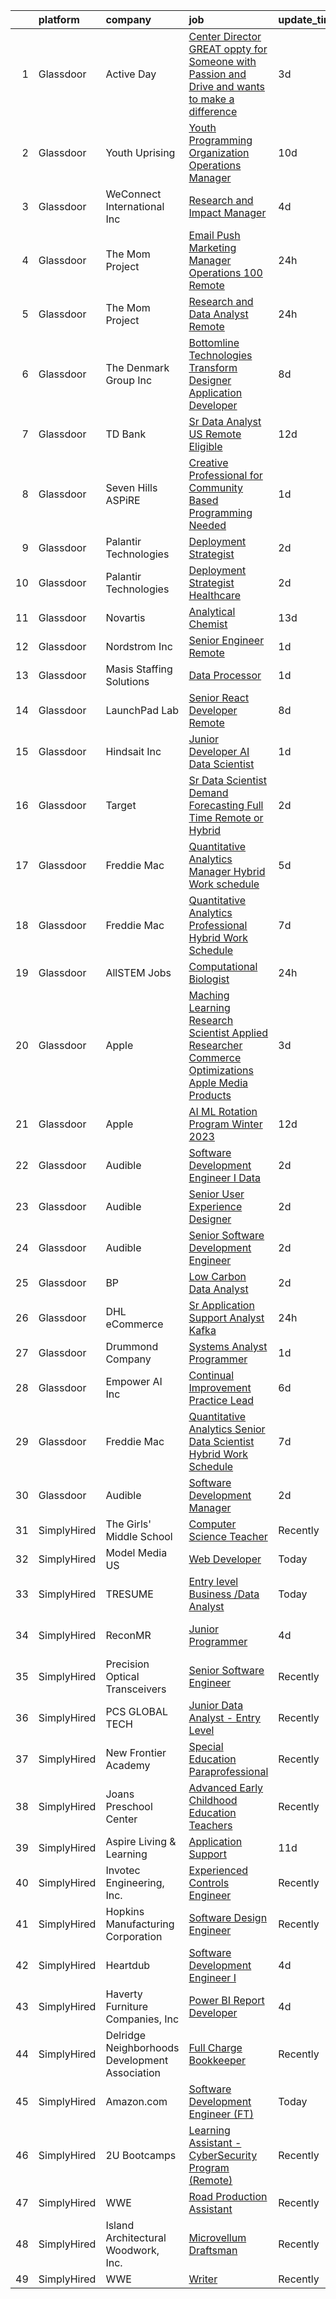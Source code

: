

|    | platform    | company                                        | job                                                                                                                                                                                                                                                                                                                                                                                                                                                                                                                                                                                                                                                                                                                                                                                                                                                                                                                                                                                                                                                                                                                                                                                                                                                                                                                                                                                                                                                                                                                       | update_time   | location                   |
|---:|:------------|:-----------------------------------------------|:--------------------------------------------------------------------------------------------------------------------------------------------------------------------------------------------------------------------------------------------------------------------------------------------------------------------------------------------------------------------------------------------------------------------------------------------------------------------------------------------------------------------------------------------------------------------------------------------------------------------------------------------------------------------------------------------------------------------------------------------------------------------------------------------------------------------------------------------------------------------------------------------------------------------------------------------------------------------------------------------------------------------------------------------------------------------------------------------------------------------------------------------------------------------------------------------------------------------------------------------------------------------------------------------------------------------------------------------------------------------------------------------------------------------------------------------------------------------------------------------------------------------------|:--------------|:---------------------------|
|  1 | Glassdoor   | Active Day                                     | [Center Director   GREAT oppty for Someone with Passion and Drive and wants to make a difference   ](https://www.glassdoor.com/partner/jobListing.htm?pos=110&ao=1110586&s=58&guid=000001816626a9218ef73e51662d0c93&src=GD_JOB_AD&t=SR&vt=w&cs=1_4abbbc44&cb=1655276219145&jobListingId=1007932867476&cpc=5D10E799EF7E9049&jrtk=3-0-1g5j2daabk63e801-1g5j2daarii0v800-27b4c5307fc837c2--6NYlbfkN0D10vCFKIka9BGYTEHV9gpQJqZF7D9cWIwzuiYy02G9vasdW3Ih9LmrZekdctsA-w2pQ3tQQqcr4VMjGJJsot1HOnvULF-4BeITyx_Ytoihjybw6DV6mm5jjcrPK0S2SGZpK09JswFESWZeRziJS2Qo2-OoRuNlw9yRJVWEnTWFgaGHGkXhjnPgNL7AJr_K-7NSuGaqHs0XeBg5Hq_pGWJuEMG60xIDInSKPARFr1P39nv29hQRDdDc1MbNO76VJ3AVGqvrLfwLFOM7HKGJ2GV0wXLbgbeQOgJBitgOx5W3XbvLybh35jAn_ou8B5QUfjSMb2E88I17n4cPSo6eykxjXm0HtGcMzh1OS0lkoY_kg1smqseDvUX7Xku5yUl8StL7qOpWvcoY34seW3BjMbAkg9JW1NchoU02Qnmcdjc0ShmiCH2UewI92S0yEEnFv3PjRDg399jawOJ6VPD7Af8nKS-cR5nPi8Gw2UcXWuN4hobvrzKcwXgxzFMEAywqGiDQPjYgOxuGW_AEEfoMvN_CnSjvbdUHTa1Puip0SlBjEo1Jm8WYQ0Wk28Rm_MQ6R7lB-Soi_UMccJPc2cRXNnDGoERiUU7qxNZ6odaFoQ2CJlAl9q-BnqNyu9eTBFnD2eg_w5GT97vOm3liFoA1f49OqwUNiYsEzS72G81sEt2euvsmfySPdMmPivfZMu1gr4zvawI2wE15Y4AwiIU4W9l1QwUIIacKBYF_pxWWk0qXOXXeNgzdqcYK)                                                                                                                                                                                                                                                                                                                                  | 3d            | Campbellsville, KY         |
|  2 | Glassdoor   | Youth Uprising                                 | [Youth Programming   Organization Operations Manager](https://www.glassdoor.com/partner/jobListing.htm?pos=108&ao=1110586&s=58&guid=000001816626a9218ef73e51662d0c93&src=GD_JOB_AD&t=SR&vt=w&ea=1&cs=1_f3511a61&cb=1655276219145&jobListingId=1007918001229&cpc=88C71AD61D38E582&jrtk=3-0-1g5j2daabk63e801-1g5j2daarii0v800-aecea0e44d66cfba--6NYlbfkN0Bo_CM2a8GgFIiw_-9fb5ug3xmG_MFCzpxBl7ntROtVZZS8xAPVk0gVgHY-z8sK4kmNY-3xDquahPyyjB6uKJwo5nR4fqjqq_4BpvBMrT7BxrYMKQzx7LEXd3KomJQM6P0hV9nZ77pn0cRTHwvnRq8qQOt_KiK7dbiIpFR-7h56EO3xduR9RwWLIsBX2EqAR3cSLfZdXGCvtZRYmFNPUBeoHuUbQ4d7zad6uIq8xT8PwAoCDUQMjpAsREE01fBy7mKkgnPDfbWxwaq6CVOhrAjoIT8BmVE5NfMYYsA-J9wlNJSnoP_yQItzHY8lu8Cyl8uq8yoeKFXGPghxPemTKNJCLtP8IGqVTjJ9971SyW4BlAdto9XRkIVGfTzJqZiG4pFoFIFcXOTkUxQhooKyrRgQnrMrAEGd7t2F7pS2_yOqIa7wLyQFJQIMw_NMaSvGZGRIVAFiBAGg40-hhhVAx1nb3e0KD0fBnwve_MFlyTdCeiymZXH8QGJ0QzSUppz3oQns9zHmL6LIjN6ikj7WgCce_XByCKjU_ocNN3Qno4Zf8g%3D%3D)                                                                                                                                                                                                                                                                                                                                                                                                                                                                                                                                                                                | 10d           | Oakland, CA                |
|  3 | Glassdoor   | WeConnect International Inc                    | [Research and Impact Manager](https://www.glassdoor.com/partner/jobListing.htm?pos=119&ao=1110586&s=58&guid=000001816626a9218ef73e51662d0c93&src=GD_JOB_AD&t=SR&vt=w&ea=1&cs=1_bdb7ef26&cb=1655276219148&jobListingId=1007931216318&cpc=44CD5376B8534B8F&jrtk=3-0-1g5j2daabk63e801-1g5j2daarii0v800-aac8f916f346729f--6NYlbfkN0B5VYQAJAURqPasfUWhpeM1B6ZZzh6njphDFC_cbQhGbN919RGh1FqIXEQ3QoJAMBBL_6Otn626kJbJR_NHcgDuWypw78gNXYYwve8EvXzhCPl4maSg_aaaYWHI3EVPqNZPBvGxEc3xupHTfWxEM_VGip7l3UFVr22SjwUCTEZqYjPqwg0_8YLH1F96N2YfOl58GPBsf1yorc6ebM8yuPp6xjXh9R2q9FN0Ry5LwtfznxHPm3RzPa71GoAzFtPFEtwVRKL3eTZ_FaQk22PVu6QAiZcoZ8F403PfqzyFnL6tokAoIjdQHsc-sgXzdCWdcBR89FhlNBz5OmyL4ywwTI31T_FjAZGb1vxStWHnWCE70oC610Bm0b-Cqoy2eGyMtLOjNjtMVVXuE6zNOLGQe0IfRG2PC4fFruLE3gRQuD4rvhN1yIbk9oXf-W9GbHG1l9JPnewB5tprLo17DKYeRujsKWvZQwn_fVawH-aqYcoZcvD_rS7NG1PPwHmsVIX1ap2j0_Eqqyv66QWiUPTRRjHjcelOejVa_9I%3D)                                                                                                                                                                                                                                                                                                                                                                                                                                                                                                                                                                                                                      | 4d            | Remote                     |
|  4 | Glassdoor   | The Mom Project                                | [Email   Push Marketing Manager   Operations  100  Remote ](https://www.glassdoor.com/partner/jobListing.htm?pos=115&ao=1110586&s=58&guid=000001816626a9218ef73e51662d0c93&src=GD_JOB_AD&t=SR&vt=w&cs=1_ba64fc5c&cb=1655276219147&jobListingId=1007940424888&cpc=C891152315FA1AD8&jrtk=3-0-1g5j2daabk63e801-1g5j2daarii0v800-768d1e8051a4937b--6NYlbfkN0BDp_epf89aHDQhKpPegNJQ_ldQpEFZQsM9OcONMGxWx6pU56EKHF58QjVdAUvn2gWqMEeeReI9Lfo0jpm1b4pp7OwxvgNG4QPsVUjNHZDAecHM94SPetJDxiX0BM96QF0MwDtAJVFCTrjSrBNfEC6gZwgreDkUCCE-SgXUxBadsHaWK8vap87bEj4EqAc-igTDq7GSdY2nrK0yo4Upe_5nQjY1YJeIVc2f2EMKltDN6yyQAvDCKXIH0k63vKXtdWUsC8HlCVp_QuKsch9YMOX3ADyHZCZZ4yLIpHek4F9B-Q6SKQ8yxHtNnBwDIVFywA-L12tKkzNOXBmhLfbJda0tz-bCbHNuvt1PsYOFGfekdl1WKmFYI3osQ1Z6xXr45s015Xis1MdD_f3o1d9M3-pz7qGBxZ2qTJiakzyRD2nGvSVcCf9bkJtY7rYf_jwdHM8VfeH3lVzXURyvbg_3OyrLJ-6X6FT5QeL9_a4SE34YMC12HgWgo0ExNAf7j15ksP5817BueXyc0MR1A8kyq8Pi_w7paFiUvkgFlaHcDcZ9lBlWyoVEv2dNlD7rpr2t4woUtSDl-GPQKg%3D%3D)                                                                                                                                                                                                                                                                                                                                                                                                                                                                                                                                               | 24h           | Remote                     |
|  5 | Glassdoor   | The Mom Project                                | [Research and Data Analyst  Remote ](https://www.glassdoor.com/partner/jobListing.htm?pos=114&ao=1110586&s=58&guid=000001816626a9218ef73e51662d0c93&src=GD_JOB_AD&t=SR&vt=w&cs=1_20aef54b&cb=1655276219146&jobListingId=1007940424894&cpc=DE56C24FF6DEC286&jrtk=3-0-1g5j2daabk63e801-1g5j2daarii0v800-f052c2ec891ec47e--6NYlbfkN0BDp_epf89aHDQhKpPegNJQ_ldQpEFZQsM9OcONMGxWx6pU56EKHF58QjVdAUvn2gWqMEeeReI9LSBtXQZRONQxQVlLEQiQfbS-YQVfBl2XiQ80TgS8U_xEdZ67VJIe9mSoybCp7uOYON3BZqv0i62rTrfSvRjNX1XMGzPBKQKD3cYHojH7ILsMg-ShnATTNAj2uj-1Y9nKtVdQBsYXbqfFvB_7OX7Y7_XP9mXivhThtvF6ytOjrB_pWypifGoE9HRKvdTm-NRCOVffg7KMtaJl-ySRM5RlJgCubxGO0Gn-hxlEV6RC_Of9a-AB3D2sa9EXetAgvyGcmQVjk2wL_JkeDg9RAn6I1DZ_E_0mHn5rSQ3qyLkQpR9sJf6IWxFBs12zAur5eZV1NNP0f7XMqpti185rTtxAMGgRg-cbPCq86qMx_EI8XQ3kMXNgPlY38Vwi9Q-nBoVyBe3PUHB6fE2a8H9EoOgYwkzvMylGqRCGkZtMrSHIN56liHyvocnyAZjxpmLEqXspfLX-RuWKbJgI8lYZOhtqL3IEXbauY7YHdDNThA0ThY89xClcj37fIJQcS5pygrOnBw%3D%3D)                                                                                                                                                                                                                                                                                                                                                                                                                                                                                                                                                                      | 24h           | Remote                     |
|  6 | Glassdoor   | The Denmark Group  Inc                         | [ Bottomline Technologies Transform Designer Application Developer ](https://www.glassdoor.com/partner/jobListing.htm?pos=104&ao=1110586&s=58&guid=000001816626a9218ef73e51662d0c93&src=GD_JOB_AD&t=SR&vt=w&ea=1&cs=1_e01bc045&cb=1655276219144&jobListingId=1007920677812&cpc=21B3A9F41BC607C4&jrtk=3-0-1g5j2daabk63e801-1g5j2daarii0v800-c9509fc5d067a275--6NYlbfkN0CnvnrZV6i1JGX1yqycrBVKxG_QbmFGo1hJvaAPDrdCVTET5rWUgFWpZGgoZc06_HNnY7hdT5y1kDU_dzPnswIN34pdZNgNK1ilmmQcF4UlgBkJtOJXqS4SHehDpnMOgd-7-BM4x5-4Lwr_f_7lGtzLgqaA8CJxUoK7HXFt460O2Himc83l5I4fCMyIzzRDPz1P9fgrqVkDNIAdGywgZXu0eJm_seUuQSthMMC-TLAIJz3-NN31Z4CeGeDTwsCxXFriFoiXK-uPrmUZNbSEs9tOO2LT1urryfwf68mmsn4V7PAnpbYZv0ttMRgJgVmzUGgBmAYF3vI5QLJe3w6s3AyDgAlOKwYlKzTizuq9H_3c54vnDAHqT6BkD8ptpEzIHRPb3_Ih9PE93-nya1BkbYnjaVeztDJgG99CCUrqqGQfjkUExsg7KpLelN4o8Vote0K9eDODWNvJBdHGfhwlPa-xSF0NYZacYEArRwNUqg7cniWYwXhrHJpTHyZDFONYIW3Rkx-GK9OOP4Z1kmZ8naRpfIb7f4JO72QcKL_g6fhTCF0gSeWkcXjWI1ELOpp72i4%3D)                                                                                                                                                                                                                                                                                                                                                                                                                                                                                                                                               | 8d            | Remote                     |
|  7 | Glassdoor   | TD Bank                                        | [Sr Data Analyst  US Remote Eligible ](https://www.glassdoor.com/partner/jobListing.htm?pos=127&ao=1110586&s=58&guid=000001816626a9218ef73e51662d0c93&src=GD_JOB_AD&t=SR&vt=w&cs=1_4e2c973c&cb=1655276219149&jobListingId=1007914765643&cpc=1160948BCBA38B5B&jrtk=3-0-1g5j2daabk63e801-1g5j2daarii0v800-5dd1a0604f35f06c--6NYlbfkN0B7zz2OmW4LKSX5pdXcoiPpS4pY9scnjwFl6mzk96G03JzBfenFjYshLvA3LODEO_Xs-z0Cbo3qI72m37ru47WeQIAKXjYBKgKMqAZqRcFgmthW1xwaODxeXGae8oJs8STts5xIgK56nA_weryi_WTuyBi3zP7QWF3hDymz2crSK0F_buca8ciVwiijg8GRKJDmIQq3m6_8SffiZm6LQGyZersAtSLdkJf6-58WwhQU-BE2kuujydihlK4B8qLrhRoWhC2gdAg-A_f7YJGJh2vUsZRou8vZhORbSA_P6AFs7_8rpRSgGvy73cT_JwpsMs5rEZNbKbB4RY9y-ygQPuLndbCvF3J8-wmHdFiWjcXp40QffqaXDLH35vV8OnqX9O8CVYNOTO1FZm7BIPx4lIniOygkxZK-OHaKHoNDSqCUwPujEvw6YJU_DzqJy0tyyAiZlnQFBAVbQqMa-bNqS9yxtH_Q0Cfi1a99BDCqTJGhyUhTaMZkaU4aNbI-dk_gku-A5tdP6u4ZgA6VmJ1tp058-Sl2-95zlINkIpI5TNFz_6wq6_4qvhIAimJW78MbTCe00ZvG-3QlIfi5L979TjN8bMVET3HfsmJnnbuVmbFhlFA9wfuF7nyt)                                                                                                                                                                                                                                                                                                                                                                                                                                                                                                                                | 12d           | Mount Laurel, NJ           |
|  8 | Glassdoor   | Seven Hills ASPiRE                             | [Creative Professional for Community Based Programming Needed ](https://www.glassdoor.com/partner/jobListing.htm?pos=106&ao=1110586&s=58&guid=000001816626a9218ef73e51662d0c93&src=GD_JOB_AD&t=SR&vt=w&ea=1&cs=1_cef3b360&cb=1655276219144&jobListingId=1007936082665&cpc=BA2480082EBCBD2C&jrtk=3-0-1g5j2daabk63e801-1g5j2daarii0v800-d04e3c5855f590f1--6NYlbfkN0BS6by_5icMrmnpxspml4-oKAjuoa59Ztvio1Yz4m6ZFL4n9OWbTL4nOX0h-RkXzpLa1IKNqsmCTmnQxHO3sDwbWG4-gYtTv4DCIgs-VXXD88abbZoM4cOE9EgLvQiaSFvvfZrGBj_GX3Q7d9jKPeQD6Ny4yKY5FbztlYxo80oSQmoanX5bVuixKUHanTJiS5A5-7Vex8hZFFi3rNvNx_fFBk9UdfDEHRELGW4BW316MChg8-iKtJZunXlqTmPzN_f0dYf1-EoBGIqtIYW8S79MWSFTXCSWP07yfEjPXqph5DFR0lHHcXG_MU20sfWKsBe3AK5nXOfbfX_z2DklKvt0luQqFndf4Fcptn9bIMsRQxPZoOrc-Wk0T4bXd5znYTHbQiJRIEDixpQ-JFmJrKkKyb80w6IwrIV7d_8IF1eR-hCKaLI9dtmthzkRmSp9tuSSK0-Gfqd0kWtQCoggvNkI0Ulh-Zjwfl2gA2gqBA0fiolFxnJQgdhRgvOsYARzWK3Oz9ppuIQ31Q%3D%3D)                                                                                                                                                                                                                                                                                                                                                                                                                                                                                                                                                                                                      | 1d            | Devens, MA                 |
|  9 | Glassdoor   | Palantir Technologies                          | [Deployment Strategist](https://www.glassdoor.com/partner/jobListing.htm?pos=125&ao=1110586&s=58&guid=000001816626a9218ef73e51662d0c93&src=GD_JOB_AD&t=SR&vt=w&cs=1_118f3215&cb=1655276219149&jobListingId=1007934686984&cpc=A0637F14311B9419&jrtk=3-0-1g5j2daabk63e801-1g5j2daarii0v800-940a158ec3241900--6NYlbfkN0Brd2bbJv--kwJLf5E6dthOUocw0FyT9949Kzz66cUevmgVuLUFWYj_oOBcuZnSDrOkGidIEmik9EgVmmVgYtIHRrxdO2DUSmGStWexCoE0r1pYG4K0LYciPod8adQ6d44UZSWQtPAnKLdWIn0pjdx9z9OdxLV8tmx0ojGkzWilUF8rdWiMc1hIabIcxaN6d7pJXMKbv1AHQjSPKV3FYQvl14UU4TSGT72Bhehhcb4EcdQSsRX6lVtKyLmTQuc76ZhEh2GuTNJ9PQK6703in1IYUb2IIlnLjw39uREPSNd8TzcOx3uxggelqmm9ukCpVzbDXJDUpKvx79k4B6GprXu7JcHygdVNRhm09XUcrD8gnJF6WgDBuz6P6pWyLBYQT7kQffafseTuqhYIy_T5tCFI24VTrdyjK5YkfqeqpUJKTf_VH3sqancb)                                                                                                                                                                                                                                                                                                                                                                                                                                                                                                                                                                                                                                                                                                                                               | 2d            | New York, NY               |
| 10 | Glassdoor   | Palantir Technologies                          | [Deployment Strategist   Healthcare](https://www.glassdoor.com/partner/jobListing.htm?pos=123&ao=1110586&s=58&guid=000001816626a9218ef73e51662d0c93&src=GD_JOB_AD&t=SR&vt=w&cs=1_5b124f02&cb=1655276219149&jobListingId=1007934686982&cpc=280AB1FAEDD8D536&jrtk=3-0-1g5j2daabk63e801-1g5j2daarii0v800-305a206c13559dda--6NYlbfkN0Brd2bbJv--kwJLf5E6dthOUocw0FyT9949Kzz66cUevmgVuLUFWYj_oOBcuZnSDrOkGidIEmik9N7UTNyWyLfaqL-O4D-i0cCHvz_n4CZ7VMfuatrEiXcoLa9M3cCJLotG46BI9X1u0SewhbdUqU5TE3Jym9xA8YdW6yP-wv6yAyPt5ppubumxaitx8di__BeumLfuXQwZdPR4g5qZYy1IVcnYYL_wcitysFRay-bHPUIULUWSi0vClwwrNd0ZTdkkFkruGb146xia1K3Z72bXwNWMwvYieHRLCyWVNjbgIh9sjN9wjPBLjbT-vSIPmxDtfC5dAKd5JCasaHCpdUri1ZkhMiIlXJXrkQAjYRJinAIV2webSnMZ3UP74xdlUumw3X_r72vBV7ngd0qG3dlcx6cl-zhqgOLjp5IQwDKCsa8xtQEI_K2O)                                                                                                                                                                                                                                                                                                                                                                                                                                                                                                                                                                                                                                                                                                                                  | 2d            | New York, NY               |
| 11 | Glassdoor   | Novartis                                       | [Analytical Chemist](https://www.glassdoor.com/partner/jobListing.htm?pos=107&ao=1110586&s=58&guid=000001816626a9218ef73e51662d0c93&src=GD_JOB_AD&t=SR&vt=w&cs=1_ef8ade05&cb=1655276219144&jobListingId=1007909793288&cpc=7F162D03C43CC24C&jrtk=3-0-1g5j2daabk63e801-1g5j2daarii0v800-36a3554ab0de2d23--6NYlbfkN0Alc63mq7XbG_XJWtX8RBizZIwo5v3DdAY7_u3VbNSkJ61VQe5doCjg4GQlRkjEJL6LvMbxJDv9z8S_dM0RIt3tfs-90sznJt_Ci1CVmot8YveG-8xgJsiPne_oTrWSi0Sm2C3CPDRsu1H9qUMyWFloXdpRSSyRIV1nursNajLvWQzE-hVRGahh_prX4Xqgn5lo9c-kc82c3g6ZH7szbuhWgYrHgnWz9OmitAW2POGby5SaGyZfFIbdqcjIczs_Y8l5iiwihI32DALmE09IaBs6mBjk-Qhcb0AiLMV3SRexDaq2DRSf01FKNF-OZkPDgrbpa-fmzzQtHNDKz3qOCd_aAzuYRRrrx0c5kHKQ2rFqI09iIShOd7mEHsVxR8F0aQQ6_0hfj-pASdxlhjhpv1xl6Wh33AXJUglJHwEQJSDvQwcEvcaEX4FvopOkb_A0ndUQe9ik_wyL9025oXiZ_ty1)                                                                                                                                                                                                                                                                                                                                                                                                                                                                                                                                                                                                                                                                                                                  | 13d           | Cambridge, MA              |
| 12 | Glassdoor   | Nordstrom Inc                                  | [Senior Engineer  Remote ](https://www.glassdoor.com/partner/jobListing.htm?pos=102&ao=1110586&s=58&guid=000001816626a9218ef73e51662d0c93&src=GD_JOB_AD&t=SR&vt=w&cs=1_7c8a745e&cb=1655276219143&jobListingId=1007936479993&cpc=BADED5C3E3BEA494&jrtk=3-0-1g5j2daabk63e801-1g5j2daarii0v800-2db7c5dce843b560--6NYlbfkN0AbvnEbkJi2LR6D1n2jjBesdm8mXSC0b9_5bTXUs-R32ZB3VH5tUqNn56aUIJJuZvRRYPZmMVeOhSA0pB8lYSoHGZAuib0OvAyz6DkvL97Sgfm-XtmguodHgqum0-Z39yfCOvaWeh7Fw6euJiBHqwHfT8nU4X95e8T1GmUP9pTCgh-TgHHbFZfGzcC0R3q24vD6kYOaq-ofv0d2p7tCMcDzb8ZHCB97MSAak0tNwy9OdCRWl3EEmxC3iM2P323LPQZmKEGFNr81_H35F8EMcfyo3RxpAz4M_Ujoa1todVqtrb334eLch_vMKEMmrGEHf4ya9-HSeNpZZD7ZtSlwFkKRG1NpWikObFdKZ0LZRPWejvgP9hfAofGlgg7xLITzEH7yrFwYSD67C_di4Jt0iMbldzNTfO4O7zE_XjrvEdyXe3cNk09j0Isfst0ie6hOIdFov8YUo4hmvMrb24lz7LyzWkbCCiZh2XPKMpXZZanPqmYfReplUkRjX0Iz9Eff-McS2Ss8wTMSFaZp3NJN1CmOx81c47fty-9n6V_Mif6QFOMrUAMdeJnxxemE6HUIuCeX-x4BB0bOZt78O9ggDEUzs0zvz6KFUOpRbYOrMIG2mA%3D%3D)                                                                                                                                                                                                                                                                                                                                                                                                                                                                                                                                                | 1d            | Seattle, WA                |
| 13 | Glassdoor   | Masis Staffing Solutions                       | [Data Processor](https://www.glassdoor.com/partner/jobListing.htm?pos=130&ao=1110586&s=58&guid=000001816626a9218ef73e51662d0c93&src=GD_JOB_AD&t=SR&vt=w&ea=1&cs=1_cad4ceaa&cb=1655276219150&jobListingId=1007935755499&cpc=C19BE7EA145E205E&jrtk=3-0-1g5j2daabk63e801-1g5j2daarii0v800-f10eaa61723b52b9--6NYlbfkN0COLS3WI9JL_pa78T_e7jV-QWekLmfbTTrbck0eg97Tuc7pGHeCcxgKSLaw5_Ww3YlvRJEWMqols9nkYUB_QqIQSUkjbHBpmWA_3qnRukigPhkU_LLS9e90Yd6twSOqVcd2KID0Tybeo-g54uJAl2m1TI0Me37ftsUztB11PRYwaelHPgGrrBNbFFClPHsjDIBqdApktRZxvNj88o-Y4Ve88AZutSdOldyMjAhWdfPcNJBrN7T5rCXOpqcSRPVYQUGTRbgcuCOoItWKdjluTu4MaZ8H36hkKpZjvML2wtyPHSr2AquT39cK2iBSnnyyHlbRRB7URtwT2Ja_J0Xi54o1ocx2uy4-1gZRVUqxnhEJdCgZ7xWe2R4pCQThXP688zQIDH4qIrk5B5_ewzmIEE-jIHyNBTu0at4lE8gtuqii0agpvJq0yStwKIYG-4yKR9_-Q9HdBvRuszHqIfSZgyWcGe10z6JfAHZTZUHACEjVMfeiY8Ndi28FUV7K_mi52Cc_f1H9Dp378g%3D%3D)                                                                                                                                                                                                                                                                                                                                                                                                                                                                                                                                                                                                                                                     | 1d            | Enfield, CT                |
| 14 | Glassdoor   | LaunchPad Lab                                  | [Senior React Developer   Remote](https://www.glassdoor.com/partner/jobListing.htm?pos=112&ao=1110586&s=58&guid=000001816626a9218ef73e51662d0c93&src=GD_JOB_AD&t=SR&vt=w&ea=1&cs=1_fa7059a5&cb=1655276219146&jobListingId=1007920963759&cpc=3B453408E5782294&jrtk=3-0-1g5j2daabk63e801-1g5j2daarii0v800-75f4bf6269184288--6NYlbfkN0AvwPFl06UEWGwmoM9tXQPtxHbiNBI7TwTkTh5wUuCbgIrbdfp2JK1YdNGTLJbtp7ddpe4rtK9eDHXd5y0XW7yqpCpSzzL9u04glT2KnODC6DZwhfU_42sl_SLQp0xmFUt_7hgCwzFDYfMyUboO1HdAQRTRrIh3xHeLYGFRna5aEbuzThC0jCzJdnqsoa--2pOAvY24-N1ioQSuqWZQ7ZrUDF0REPW-Pz8x6KDdwkX3LEjidnGvlb5gbch4sXldTryA74A3aVeiwo-HexCr9xD2UAf3srhUDjOA_-Y6yvUtJJKEbaEooi4jxS6TQEaZgv4XeLo2PI5oG3aOewr_HP0bfcvsMpx3G7wDy3l_dyHhcNEOMa7YUKrpesJy_iSAi5hUvzgwEofZWOemUBbOipvEIdO9BaD-YwujG9XijLOWCI2Qd72cbe45s4fCBxtKblJTGtTdOzLQysWb2gF54Xl6arjH5R0v_QU%3D)                                                                                                                                                                                                                                                                                                                                                                                                                                                                                                                                                                                                                                                                                  | 8d            | Remote                     |
| 15 | Glassdoor   | Hindsait  Inc                                  | [Junior Developer   AI Data Scientist](https://www.glassdoor.com/partner/jobListing.htm?pos=111&ao=1110586&s=58&guid=000001816626a9218ef73e51662d0c93&src=GD_JOB_AD&t=SR&vt=w&ea=1&cs=1_ae3269dd&cb=1655276219146&jobListingId=1007937426679&cpc=883DC43018083D9A&jrtk=3-0-1g5j2daabk63e801-1g5j2daarii0v800-d5585c6f3843e0ae--6NYlbfkN0B9I5k8_1Q6AbgDH7vlXo-K9edjHEE4cU8b0WnvigAwe0MB2wxhkCC_T-YVLB3nvWj6HJKNckuq2jUe3t4XzRa9N1tLtqowmvaFc0nbIaXwaz8xsB7d_-bvE-RXUpobfOSHxwyQ6TW_mOW3JhTQ1AHbWdgbZnB8ZsqJMw70i1R6fMmuO_7jch_X9TI2NpB7dXrOKhtmzrzzgxl1-LAIZTbz6JPYQpd0xK_uhoA5_ndlwneS04e3MOQPQNLE64DBBHZEXlnCm6GtW-IxR2scFsD_i1kiWluwSRXvN9y_K2WTOBsLC5R3NmWovG5nsq_lEsyNDdB3vWVYZvzEg2lGeVzoJ7qEzNRd9gVW78KDqENhGpiQErZr98xG2GUwVc30NFpxCRkaClFPRemnhim0pIU9dadUHAILCGemQN7JUazMKEOeRf9St0wrg69q_xMxUgQtKez2Jq_md1F1GfFVzERPmsHezY_XzTHX3nFFcn2dlGYeTP5GGGeoNS8E5hy1tJLQCi3sKbvxOw%3D%3D)                                                                                                                                                                                                                                                                                                                                                                                                                                                                                                                                                                                                                               | 1d            | Remote                     |
| 16 | Glassdoor   | Target                                         | [Sr Data Scientist   Demand Forecasting  Full Time Remote or Hybrid ](https://www.glassdoor.com/partner/jobListing.htm?pos=113&ao=1110586&s=58&guid=000001816626a9218ef73e51662d0c93&src=GD_JOB_AD&t=SR&vt=w&cs=1_a7f29391&cb=1655276219146&jobListingId=1007934656749&cpc=8507CEB59E1C6AFB&jrtk=3-0-1g5j2daabk63e801-1g5j2daarii0v800-985ad16dd7c7252f--6NYlbfkN0AgONBeCfCTVljpwzR96jFX3mtyFC--n153CYnqiKkqIX_9jcboxCHu9xR05732QjlEUOMr0kbgFOksy2Jpoaw19LtqlHWLCZQEiJaevc88n6gJfAcvzJXmNTAaFbIlrFFpLMBfJN6zjKFp4p2ie7hAfUWojPqztvWqEZ6QlKWvZwMyFzyhpvdOmZzEfpbTAMP7vMqzts_Dm1J5eG6jQuGXB2I-U6_3mvYpB5CBzT_6N9h_3Z35_6B8gLTcGUB60VzjvSp5ywiuP7PPI5DDfNvq7LYPW0eq3WoNeeqpDe7jyY6TGfxQQgPnjNoF-OI1lF5WCHnGqywWzEU9VLk3qlLDNEC1CjlIPNrNrSg0zl4VX2_IXN7bIbxMdRUeB6ei9Z92xxJKiQ3U9lwIaREVFMyjsdbG1yFlyeNxcag4kSFNfPI4EhcAUC9ZC30LDeEIfYo%3D)                                                                                                                                                                                                                                                                                                                                                                                                                                                                                                                                                                                                                                                                                   | 2d            | Brooklyn Park, MN          |
| 17 | Glassdoor   | Freddie Mac                                    | [Quantitative Analytics Manager  Hybrid Work schedule ](https://www.glassdoor.com/partner/jobListing.htm?pos=103&ao=1110586&s=58&guid=000001816626a9218ef73e51662d0c93&src=GD_JOB_AD&t=SR&vt=w&cs=1_1cf81f6d&cb=1655276219143&jobListingId=1007929735437&cpc=F8AE80469E259068&jrtk=3-0-1g5j2daabk63e801-1g5j2daarii0v800-e4db38447f96da34--6NYlbfkN0BRbY23MpHuD_kgIf5jf2sHAXgp_p55tjlayGMIQ0Pgo42XGytGdrymvPy010bU802FpPWYGVExOi_m7HU_ddaZyO-aP1rGHecm-S9rY1GwipUdkvzWRDpd0OVXqJslWDGtzZye3yX_YiMh8Md2gHp5USWeXee8FCbabVdYSiolpV4DFrQPVIIpgUeIoVd428AxpSfJp0cn1RlnosPa-ev5-86fjsC0CmzWHQLpdphmTZWe9Eplsjh9ykOVYUHAQSNlsFrOTiM2aqCCo78lD64On3I79tE7J5vsMnFluQdYp-PTwRh_YSAndDXkw8UY833reEIPswsgRYFgQ9H9qkC-bdyvnv_xWiGRz4r60qDzJ-ILmb1rDlUJJc0I5W9X6g_NcI8PO_qxqfXW2vFg0qhkGX0x3S-mv3GUQAzIx04-jg4WL7hg-reQuWhrhRp-Ag_IUmF-CqYWu4Gi27Ui3LliA52JX58FOlARIcBNRK8vedqLTJK_jXxbwFMNYisexBbLiUKeW3S5bv19Spei6CYZvXJ4Zsq4XP8oNPTikeRNwXftfp7n0TUWf3MR7tei_mIK863mFi6e2DQZ7jT9SnAxLBYxMIjDRmZpf0iSHgk73NVY5v0_6ANI6w_0VjObV7sduRRGlJmB5o-TtF7zD7m41EvH1wV5kr0%3D)                                                                                                                                                                                                                                                                                                                                                                                                                                                                 | 5d            | McLean, VA                 |
| 18 | Glassdoor   | Freddie Mac                                    | [Quantitative Analytics Professional  Hybrid Work Schedule ](https://www.glassdoor.com/partner/jobListing.htm?pos=101&ao=1110586&s=58&guid=000001816626a9218ef73e51662d0c93&src=GD_JOB_AD&t=SR&vt=w&cs=1_0c98edff&cb=1655276219143&jobListingId=1007924812969&cpc=55CF397F4F841DDD&jrtk=3-0-1g5j2daabk63e801-1g5j2daarii0v800-84093daf354dc4cc--6NYlbfkN0BRbY23MpHuD_kgIf5jf2sHAXgp_p55tjlayGMIQ0Pgo42XGytGdrymvPy010bU800NR7uGI9dVTcdwSXrBlVnAwWXp7cISF3oKpJg6_hvFGvbPFQEt7Knpo-yRYUlZf57spNCUuyBXShUCma5oo1eRWU8qDaSUf2lRrwuU5zRP6j5m88GAu_OehNNbotmGfjGb4p3LJ2ljv4SoM0l7lb4bMuKgEnt3Pl9nf2GOO7U2iteC5RdX7VfJK60PfGhNrB-PkV2UBVjSznRBkRFWO_9WDMSjHxoh-ua6ka-aWeoSrjQVRs5YUrwS0GTDvpT2QBctpTBp4cUS2ssvsyFtiNGTs8P0CZhUx3MOEnGnrYwpSFofxJyC79vC-WzrqtE97IKX2lUxxX1k2KhRjYRkV5QSH33qIB6Nf3f-NpsUzRkJ6R-lYSXgb8mmqetjnmiTSlu3HHU6mKvtqC9j5g8tocO3NAKH0BfJdnfeWKyk6PEFn_ATVw_yEQRQiNBLiEgMPPC_FKtQCKgsT19NL_D1QR96LtwulO4pgmBBvDf_xPb7AoyalzfXcB4PGh-OkRHFE_Jw7BPt3c2xmQvULNIfaYFPtursdzQrndS_K9hYfyNmmZ5oz8OfaAc96dtTy0Q_EZjm0oU0fGO581ksGE84HLffdQlScTLEvaY%3D)                                                                                                                                                                                                                                                                                                                                                                                                                                                            | 7d            | McLean, VA                 |
| 19 | Glassdoor   | AllSTEM   Jobs                                 | [Computational Biologist](https://www.glassdoor.com/partner/jobListing.htm?pos=120&ao=1110586&s=58&guid=000001816626a9218ef73e51662d0c93&src=GD_JOB_AD&t=SR&vt=w&ea=1&cs=1_3268aa72&cb=1655276219148&jobListingId=1007940031564&cpc=6193B0C32834B022&jrtk=3-0-1g5j2daabk63e801-1g5j2daarii0v800-f56f8abdf152778f--6NYlbfkN0AiZrMnqxUjvkrH1BfCsd59OntStyTxBw0I9DVEtrwMU7ueU3PNdYNnCbrc-yF77Y_N_l9wFsOlOYGucVOy1n_4oDWnjWR3-vwXxHdl8iMQygmE9-87oAoPZKSUTe0i7Y2RendJHoCRN2FPxMZijnye857oNW4amVePh3caCIMkSa8oQPMlNs2t4yayxFGSq1aZubicsyHNHP9OxIUigo19wlPQ1fdlXzZuwFQudMHxYX6mSJ8gvzbjFIBG4Ia9T12oBOt1Eng_9JHUFk3PrsEEf2hpz-CqOlvuq5Zs6jhY5dzLWyxop1KoVyoUpK7YY8F-Tvl_U-icDIQvHdhNA_F2R_8kT-xkErv9LBZCieFnAifwcT_1a4um-Lrbmy1nL4qyjaqqZk3mAVNjF8aewv59ZbkFUMu1-sFl8oZXjf9KxgNJba-nAXTyfg7t8qpNdifTY8erjb-C3du3cotyc4Feb0ssmrndnYuNVrNdwTb0ky77m4j-ASv1X4pQv1GIeXU2wHzCRe2UCQ%3D%3D)                                                                                                                                                                                                                                                                                                                                                                                                                                                                                                                                                                                                                                            | 24h           | South San Francisco, CA    |
| 20 | Glassdoor   | Apple                                          | [Maching Learning Research Scientist   Applied Researcher   Commerce Optimizations  Apple Media Products](https://www.glassdoor.com/partner/jobListing.htm?pos=128&ao=1110586&s=58&guid=000001816626a9218ef73e51662d0c93&src=GD_JOB_AD&t=SR&vt=w&cs=1_6c48dcf7&cb=1655276219149&jobListingId=1007932865857&cpc=334ABAF5D42DC775&jrtk=3-0-1g5j2daabk63e801-1g5j2daarii0v800-99913bdb41d6c9f0--6NYlbfkN0BvKrLyj5gPmtZO9T8euul8TCxuuKNOtzRJOomxnwSEodTz2Bc-sPZlFpP0h5lDivpSYwf_JzpPnZYuqbcitFVOlOZBGo_su9P-hnLMN7GfLATh71pUog6lYnOEC1R9KwJgn1F1l3fa1Q4ejwR3HH8V1Mz1NPXiqw38Lckpq8pOSTvrui0yZVwmemmqta94m6I8H3nuahHdnJCebja8clTUnw--aDGFEUsq38ZYS7Qr8GCRSBfx3uzkTYoaATG7jqFoGNHnqmq2cE9XbE0TIv6HFCH7NIHANKWCNVBAQ6jcUXE9u5bP8mWpiRXHXPcB7FIrgepx68NfbmEWIsEoma54uzgbuQwberROvLJ2HR02HTtpW2rnYgjUvM2GY1tSnYbimSgeYaUSQFjj9CXqr9GYW3eeWG3HtcOUoeB5shNuUp_4tzeoZujb3iHc18pKH_XQxAp7c516vpQaauvB0G5ijmi49z2MdZqOyqHDwSoZTZ-SU9ciJKZ6TXkbS5Xtb2GPu0yfNBkCRRTKfeersPiWhdZCG0QoPpbFgFgJLLiL9dbsT1iAZaHDwzprsm4m0fktoFqxcqnZ73m5yyMVJDmMynOqbLSvOgT66c-d42Pr6EVTLK2An015EozFdheMl-110DK-hscCqWg7qdZhtSFdNj1aO5dGg7gowc0OZOXPpSIrjvgnxavFNOprbVOPWbQ7DdGcq938mGNMnX7DZDl9y4MZcna1AZHuIJrzIi_72ahNKA0lkr9eiJdhO0uzt7WF5x136sAmojo5TOZJ3SAZni9deqjmZ96kOLOHzxS75_ead6c00fOX4rbf5KoHNEPvXvxR5HX3IBrK9fFKMwkLNDgapJ34Og3FV3UXrHCmaS8m96E-IdbSGhdV8coMWKkltS1YvzcXgu1pMm3PdO3eKenXWiEHGme2PJ-nJOaFuEKIGSP-oEbaYJCjnXPKWURRKE76-UShF2bUWFB7QYxtC1wIhRp9tHcR1p4Wo5j3LpI33Pj_GBDU8QLKr3rZtDHRjL6n21EzuhzPhzAyXMVqhp7vXuiXyc7eqzQVxuA5yg%3D%3D) | 3d            | New York, NY               |
| 21 | Glassdoor   | Apple                                          | [AI ML Rotation Program   Winter 2023](https://www.glassdoor.com/partner/jobListing.htm?pos=126&ao=1110586&s=58&guid=000001816626a9218ef73e51662d0c93&src=GD_JOB_AD&t=SR&vt=w&cs=1_01908fd8&cb=1655276219149&jobListingId=1007912121873&cpc=C4A69CCDBB3B9599&jrtk=3-0-1g5j2daabk63e801-1g5j2daarii0v800-6386f53458fd99f6--6NYlbfkN0BvKrLyj5gPmtZO9T8euul8TCxuuKNOtzRJOomxnwSEodTz2Bc-sPZl1dBMH13w-jOSg6h4GGXcNKsfPuu3YK4bxuZjzPZEf2XrqlaoHO1MdHkpyK-rU-NVqeKYHrgjhWYO4A9cScQyiyPiTUVRL4mR_rfRbiBsmEBRemHpMjw6e86qcwR-uRJ7K18t4Yg-tfqtyTbXVS_uDHq6ZSZHTCxco6ruBLyelCHbAqyV3FW2RvHReox6Gm6Qi8S7oqtpHuQb29p86piNIxKlDPrnEy_RF1tNiWiWCzWH8dt0fQ2jugQcKn0QA0zhIaTPcEY8knnuMjM0RnZw2IZRpyPxXoq8hh54vm7GYJ_zGCPsKYSOU9HTOgKEEHkkPTkBriN6UaCTlHV6jQkT70PJ1_Eeuzkm59SBEyczHOgStFGkIOTjKNlY3y8-pBwLrRjxJ2lCl1RN7yI3Kgb5FuCO8nsnobA4fCVMQcsOfBe8z4owjPlMOQEqiCyMfY_C4l5H38iwSLMFciZrt-UO2uSrnGWuHguogFnMrOl712VtGU1tZz6hwRBg-bP3_4y6ev0odnCaAZCHb52l0_ymCQ_7EtYH9efyNSPYd0LPeXesMrnW_oQvqRieAZxcP6u3MBuNe_M_IcPWkkaIb2NeYndUSeHJE-5JAvLSZzXp2eEQiBAgjiHtZcjG98BqPoXT9K0w-9K6f3Ua6PL9upXMBHFuHSIffmRkKJ5N_WETc8W-HnJ6NKEOxIRq1UjqeaalDVhNAnQ8IiO2A9HoCyBuridNMcB_UYpGXO6UUaFfDhI1rJx0KVSaljj1g2YeM3NJhGRde-DfbcJo_SKK9Rqw2oxA8eQ9LWolJ29RyANgshdUgH5HAj8ax9xdni7BccwbZB7FpUlvYlBSms7Ctfw_5sn_rcyWIok107oEsp7LaXsLRNR9qtcC5fefZb_tR9VfASYtwwODdIqMFORIKJ4RWfJx8QRLBpDd)                                                                                                                                                                | 12d           | Seattle, WA                |
| 22 | Glassdoor   | Audible                                        | [Software Development Engineer I   Data](https://www.glassdoor.com/partner/jobListing.htm?pos=118&ao=1110586&s=58&guid=000001816626a9218ef73e51662d0c93&src=GD_JOB_AD&t=SR&vt=w&cs=1_11c939cb&cb=1655276219147&jobListingId=1007934553580&cpc=18C9CE28155C17C5&jrtk=3-0-1g5j2daabk63e801-1g5j2daarii0v800-1fb20078dc02014e--6NYlbfkN0Bdd4o5uokT9skMYzkzH2dUVVc_sjS2wyLHOFjCY0bjobXrpDGJEXkNVrfXaAjoEdjInPIMqSzTeZuN3P-WUAwj9niAdhMS1udsblcy8_ade8NIkFV811CHm7qVzzwZe7DRRegwlkXZ_q75V5X7RwN8nILJlJjZ7h1z58pHc81Czsg-cP3GEFpWlfz-uBjieXAy3vzJtQSDZKpDqPtRlFS9T8Di8KKWFuwafFGHtYGH6iB1kzPQtzdvVEKDiMWAyUobgbjvwB1_HOPxfj5aQ4lcB6qGiee_G4sgkX6s41qth9r9PQD6eVkxEzxQmVqHtbGQUW5ahDq2ZQMbn4xcnkGmjt-xqlWj-tL1U6sd8a0XxpC3u45mXJu2Fa25go24FZkKvpRoKQv8mfVGuuwDF7Fh6brYwnA4WoplbgxWuVG1d3d9nmmCm8gnJ2O314fVf7g%3D)                                                                                                                                                                                                                                                                                                                                                                                                                                                                                                                                                                                                                                                                                                                | 2d            | Newark, NJ                 |
| 23 | Glassdoor   | Audible                                        | [Senior User Experience Designer](https://www.glassdoor.com/partner/jobListing.htm?pos=122&ao=1110586&s=58&guid=000001816626a9218ef73e51662d0c93&src=GD_JOB_AD&t=SR&vt=w&cs=1_43a27285&cb=1655276219149&jobListingId=1007934553412&cpc=87A0A889578C8297&jrtk=3-0-1g5j2daabk63e801-1g5j2daarii0v800-0b5593c9912439a2--6NYlbfkN0Bdd4o5uokT9skMYzkzH2dUVVc_sjS2wyLHOFjCY0bjobXrpDGJEXkNVrfXaAjoEdjInPIMqSzTecxBu6RXbTYbn3MAqBW7fHU5m0o206XJZhoKef6nx1dIbcAfkKks9Ge-koqIvij6LHf3fTz8Vam6nGghSoaQMZvsJ2pLNeyorPUnlO6DulMq-JZhTuBTxoiSAk2JiGfT1-ucSYc9VrIMRt4E-RtArrpak09Q1jgiNMlpHURL-IKmrSl46yx0v8fwRJQZR1QIaFMiCnfV_aT2bRpjWo7YgqAaTMvImYNVxNDHmUEoSRRl7G9TnPOx4bbDYlI2lTCrkXW7ORyUXa6Hv85CVDJZAnbId5DV-UkftViDieG1vBw9a1zq0eHpi2-lSc2d4KL0kKgxdVIIgFh3QYr_5zPjqzW7tQCybZ4EQKk-E_cWNXZb9PwSiHSgqkc%3D)                                                                                                                                                                                                                                                                                                                                                                                                                                                                                                                                                                                                                                                                                                                       | 2d            | Newark, NJ                 |
| 24 | Glassdoor   | Audible                                        | [Senior Software Development Engineer](https://www.glassdoor.com/partner/jobListing.htm?pos=129&ao=1110586&s=58&guid=000001816626a9218ef73e51662d0c93&src=GD_JOB_AD&t=SR&vt=w&cs=1_a12f479e&cb=1655276219150&jobListingId=1007934553095&cpc=6A22310A23505C64&jrtk=3-0-1g5j2daabk63e801-1g5j2daarii0v800-a058ce412eaadd9e--6NYlbfkN0Bdd4o5uokT9skMYzkzH2dUVVc_sjS2wyLHOFjCY0bjobXrpDGJEXkNVrfXaAjoEdjInPIMqSzTebYa0rBBCHDoftnMlbVdxqeMPzT2i_cy6SDXvGAD0XEwSqBZR6mVwwO9dXRmYFOxLacIHX2tzYIA4pDW2OSdbVwOzklb02rC0lbBgJfn-WJwOMJYpd8o1k04nefFm1NnPU9RY-hM0CZ-FDh49tDTzfLPQGmakMJXvkCzAXZEtusYtJM8BPDpfVTWf61l9w50UOHsvvQ8L4jl5QYY_91R-xc8JAKPZYNFotZPOqqHrLiIsHxtrZXDIYWhghcxk5JlJY8nFe7HUp1nlA-T4_TU2UUTTSoN_AoXeevb_tJGg7TPXh99dPi1sDz0IPXYqJdCRav0yxTbQLpJdvai2rI91rRssEBYxfeVjgJTzCQnTiCScKS7CJZaJso%3D)                                                                                                                                                                                                                                                                                                                                                                                                                                                                                                                                                                                                                                                                                                                  | 2d            | Newark, NJ                 |
| 25 | Glassdoor   | BP                                             | [Low Carbon Data Analyst](https://www.glassdoor.com/partner/jobListing.htm?pos=124&ao=1110586&s=58&guid=000001816626a9218ef73e51662d0c93&src=GD_JOB_AD&t=SR&vt=w&cs=1_b75a1585&cb=1655276219149&jobListingId=1007934652746&cpc=149B3D5996025BBA&jrtk=3-0-1g5j2daabk63e801-1g5j2daarii0v800-5a96c4cdb126c54d--6NYlbfkN0Dkf5M1tuNxFnHqfaR82S40qTE41Js2lBkfbKe6rnLaJXvIIhjJ9oLeio8YmPYyzBii2Y3jtuyqy9Qtpy6jyxRXjTVg3l6NkWKg56aMTqD68KNmTYSkhpVouYkeQc11qjiDIwZRZx1lMwz7MSX2FYRrJIKb5sjRLQoYRfgfQyOcLcEXA6zrD0dKTYgEPhsfQp3cQZvO8kIVFYQJAF72xUVZroF5r2jJTXExipsea9kbcx2I32_28wVKYJgTr48OxY26j-kXQe9PPcNUryCcqrvwnc6fkRp6QzstxHF6S-8JRdWDsijdAXI5GNCo-tstc_zzeI32qmBqLlcocwodSSmhlTL4oMEtrdMFu5WEDlIw2vtX-AN5O16rUsVXl4g7Jo08p9gpuzL7YIK4srd-EQSKI4Pt4QkXx1tgjipoWmup4i8fh9kMLlTI)                                                                                                                                                                                                                                                                                                                                                                                                                                                                                                                                                                                                                                                                                                                                             | 2d            | Houston, TX                |
| 26 | Glassdoor   | DHL eCommerce                                  | [Sr  Application Support Analyst Kafka](https://www.glassdoor.com/partner/jobListing.htm?pos=117&ao=1110586&s=58&guid=000001816626a9218ef73e51662d0c93&src=GD_JOB_AD&t=SR&vt=w&ea=1&cs=1_d7bab9ff&cb=1655276219148&jobListingId=1007939882844&cpc=45DC3EB807283E85&jrtk=3-0-1g5j2daabk63e801-1g5j2daarii0v800-d910b3d6ff26d6e9--6NYlbfkN0BRKh2YbrJvU3cwyCnunlOggSbwWF3i2satu3Hp4rzdsUbZEuIYnb69-4VsmpXF6B_PN7wW0lAFpbKQvf3wI7DrZ1B1oXeuoKjD2upPd20bcULY3f6QaS6du6ZgISbekQkgK02WOG2OVTvzbkCs5rpklAeKMBZwHCpWrWGmMiMJUQSMJRy2hz4Z9fH1m-_wlBYoJs0csjh14bLyPQvvAbOXOT_UfXqxXwZAYaLCdvWTtCP6jZp-HQI2DdwmTRDBaJNZPak4Qcw8vUrklrhE31mrn4sIOcrw2bg9m8WVRayG30OMbghnXvVjw48lCh-HVsZQsAR1zIkDV1rK9ssUprtNv5ryOhsOlyf3yzg1H7eZ0sjxdcW-hXgSaPJa4nRTBidt0Touc4vEP3V2VGLKsadpQQ9QebL_7EXhkJxnpFc6weQtX2akWHr-xzJx2-BbGNy7PWM4oErpMnCyPcPz6QX8pnPAVhBUgVC6wwTm7F0-kzkf4W77uAgKCdM3vHTC8-I%3D)                                                                                                                                                                                                                                                                                                                                                                                                                                                                                                                                                                                                                                            | 24h           | Remote                     |
| 27 | Glassdoor   | Drummond Company                               | [Systems Analyst   Programmer](https://www.glassdoor.com/partner/jobListing.htm?pos=116&ao=1110586&s=58&guid=000001816626a9218ef73e51662d0c93&src=GD_JOB_AD&t=SR&vt=w&ea=1&cs=1_afee0c0a&cb=1655276219147&jobListingId=1007936538484&cpc=853DEF62E69EE75B&jrtk=3-0-1g5j2daabk63e801-1g5j2daarii0v800-ea02c57b988aac28--6NYlbfkN0BND7gE_CSR9RUEJiCQgel9KQYqVvuWIVZzb9xwXogOMjedHLPa9pW9-byOc1MYARqF4tALbAZekkHH0qs-gxnSYInXfaUMwcA1PtdNG8RU2f83X1pA6DscJ--FOnRDUcfhnhGK_KCyVh0T0RBoR9nOtSeKTVESJLFbw8ZRWEtqu4YAKrbuTxnsubX8doDFQCZBozn9CrL_cPfGnoCUZc7yqapq4Qo1jFlDsN2ifijfhjpgISuyhzpyyHUrz60oCrPxpFqnJbVkPlR8nAKHoXmgDhownQPY5PsnR6Ca_tcda9zXYIz6hjMWQPDTT8q7DufF7U3ZvM7_4ad9j2Kfbe1b9BcHtV9OPIgtVFhldkqHP4YnUg5Ti-_y_Naj5NU-rCfPoSgnvJY8Ef-6eRUp-7Cpq48eb73oFrhb3nXoxvw2FmN0ZjRW5Ba6Zo6JTNRhkILeYpsMOJPFO3h2V4VhVbIHIvY0ZpNa7tF9k8-ZdYCPe-dVEQsMn-aavF6SDeye3NFmqR__cvTAAg%3D%3D)                                                                                                                                                                                                                                                                                                                                                                                                                                                                                                                                                                                                                                       | 1d            | Remote                     |
| 28 | Glassdoor   | Empower AI Inc                                 | [Continual Improvement Practice Lead](https://www.glassdoor.com/partner/jobListing.htm?pos=109&ao=1110586&s=58&guid=000001816626a9218ef73e51662d0c93&src=GD_JOB_AD&t=SR&vt=w&cs=1_9143dcdb&cb=1655276219145&jobListingId=1007927222362&cpc=AD396490361E83B7&jrtk=3-0-1g5j2daabk63e801-1g5j2daarii0v800-94f51a4a8a04e173--6NYlbfkN0Dwmfsw3h5fBYTWPsIo_8uARTRFhB3Ee0cg1XqAg1i3AxpWBy4w68YG54B4fOTYmOin2mZ8gycJ0F5KjCaWij9oQ126o0bs1p0-yodQn4Ed5hwLRSFKhcL6Bry9ctPKIuMCrJSWzQxMNKvdjT9bFGxqSjjEgZA8P2Yi7A_53x0OsbHSsnV9jHWAwvl7WcxJ00HUtTsi0DKvUAF75tl0KslXWYHxzWceyJ-41N1NKuz8u_0TCsg4gJrO88YdsyNz8X9Y7x1v3v4feXBp324O_RqzK6x5KV837lsc1YEyLqqrt3bX4tyGnnCpjJBtSbBH64wz1_VVbTUDS1bHCI-drK4mFo2ISs89PGvodPoEZZua5auChjuoJIKbELixfj5NZVpxzPzom-yGl2tRjeFpgjOwFll0lEsFQHJTGSB5KmoC84cdyMGjtnwm7wzf3TrL8M7BdldNlbpoEYTUiUN6wCexiWJDDUY_xXfpb9BizNkw1e2dWwrqhq236PL4GfRZjQ0SYlqAVv9f4kbclyBkYrFplsSx_XSS7J3vZpWlUf-t3DixYhwe-ue_DzTnzso4VyMhHdOSvyoFQFfjHffMc4lhQDaNOfxKwAr6NF6_U6j4eI3tVIfQjRpYCKQpibEmWy-VBVq-SEPyLEhg1M9HW85UUBNDitemtJltPWr7TVt8Wq3A-pWU430ObAc0_mcSY0hmvLl_oTEuuGUQH8g_pCOVIm-_IbYARP3O73mwrgINzZycAbP6_69u)                                                                                                                                                                                                                                                                                                                                                                                                 | 6d            | Remote                     |
| 29 | Glassdoor   | Freddie Mac                                    | [Quantitative Analytics Senior   Data Scientist   Hybrid Work Schedule ](https://www.glassdoor.com/partner/jobListing.htm?pos=105&ao=1110586&s=58&guid=000001816626a9218ef73e51662d0c93&src=GD_JOB_AD&t=SR&vt=w&cs=1_33938f5a&cb=1655276219144&jobListingId=1007924812970&cpc=B6A151657EB567DA&jrtk=3-0-1g5j2daabk63e801-1g5j2daarii0v800-c061247bd66e0cdf--6NYlbfkN0BRbY23MpHuD_kgIf5jf2sHAXgp_p55tjlayGMIQ0Pgo42XGytGdrymvPy010bU800NR7uGI9dVTehaxyh3iaS4pXrit4ywKinrXrQhjXZe9oxaX19HSiCKi7WdFCqAr-RAio5XCn5u-L1RCw0kIxUTmEppgiLvcTB4X78mrJU40uPnlE88KD-A-z_Mf81aJ5gpZzP6eFw2IuyB0cwqeLFCf6KxALhJ1xcldsv63GolhtPkCOR5Y7gciRx022V-QZaQ8SCCav0ByAysWZWoLsx9lIOxIQaqm1a8ZlrNBN12rj_Zffnskk8TyPIjwRRswG6Of3-RxQhc1esf2f7UV032EoivsygUE9x1jypeEXCi_NTiNsNFY3tPVlnwdoBk9HiuyYiy5NfvQUwJfbrr6Vg8KS4hjx4fJdchDec7QehbbMqoCk7Y5S7Ue7eCMUK5dGilpwPdZM7jEPNPJAy5fkNJLoa7F-pHZTJqYZ_kyfs6eqj86p9ZLo2Ed_dvfsrf5Ql4Sk3uIrtryKI9nLKzHv_b5wHg9EqUck_w-78D9Fr-G-77mF0kJOMV9QhzOEU8AigtVMtLbPg0Kou2pXx2dlAQKHccSkesMSL1DmoB1gU0LyoBx0MeFL0MbTrkEAfDpdPf4wLoZYjZax-jXRI0cJ7mFkrH2qIeCIwknQ34qStZeWg5upvVPAhE)                                                                                                                                                                                                                                                                                                                                                                                                                              | 7d            | McLean, VA                 |
| 30 | Glassdoor   | Audible                                        | [Software Development Manager](https://www.glassdoor.com/partner/jobListing.htm?pos=121&ao=1110586&s=58&guid=000001816626a9218ef73e51662d0c93&src=GD_JOB_AD&t=SR&vt=w&cs=1_fa982b70&cb=1655276219148&jobListingId=1007934553456&cpc=87A0A889578C8297&jrtk=3-0-1g5j2daabk63e801-1g5j2daarii0v800-a2440364f65fdc79--6NYlbfkN0Bdd4o5uokT9skMYzkzH2dUVVc_sjS2wyLHOFjCY0bjobXrpDGJEXkNVrfXaAjoEdjInPIMqSzTeUv-zrJoHssqc6F3vzVLpy4IyvMdcWpiLgo2qK_iVgisj0eT1xnYBa6X6TRocVB8b_iwkYiSzEmbwjNLTxr1Ii42FYpMdEGDe4KVhlNIaToYQcMp1y_UQv-rppnAWor9cnJU_okg8RY3B6FnmhN8zi2R94MKlwG2S7kMEs7FB7fXHj6ib1wJgwGbis7ZCLW0jKBPI291GpoVMiwaqTXqxesptxWJVqq9i8RP2388UZOWiZlkvHja5G2ySDlobpTfchfD5Bn61THVJ4G3f3DLVEpGvGyx96k6YmZf8LLsPQ8qeESbt4QH6-Dh6ssvszTpPbeUWDPRWkB_YknsI4LCoYyMFEYvL19en-j_lWAFIUWRmwzglfhfcuk%3D)                                                                                                                                                                                                                                                                                                                                                                                                                                                                                                                                                                                                                                                                                                                          | 2d            | Kearny, NJ                 |
| 31 | SimplyHired | The Girls' Middle School                       | [Computer Science Teacher](https://www.simplyhired.com/job/yS-8vBwyKdD8-P1lnTXeuhdmyGpO-qpLLP3uIhinegmJEMLC4ZKCqA?q=creative+programming)                                                                                                                                                                                                                                                                                                                                                                                                                                                                                                                                                                                                                                                                                                                                                                                                                                                                                                                                                                                                                                                                                                                                                                                                                                                                                                                                                                                 | Recently      | Palo Alto, CA              |
| 32 | SimplyHired | Model Media US                                 | [Web Developer](https://www.simplyhired.com/job/qYwNik_1GqoVI5j7Umfy96lIMQFSwqez6tiB2VNP3sE4jjs86uCZ3Q?q=creative+programming)                                                                                                                                                                                                                                                                                                                                                                                                                                                                                                                                                                                                                                                                                                                                                                                                                                                                                                                                                                                                                                                                                                                                                                                                                                                                                                                                                                                            | Today         | Los Angeles, CA            |
| 33 | SimplyHired | TRESUME                                        | [Entry level Business /Data Analyst](https://www.simplyhired.com/job/590BsRl5tECdSLeZyzEkYWvc4YMCPjTmLkEL-HlEN3gbX6IkYDaZDQ?q=creative+programming)                                                                                                                                                                                                                                                                                                                                                                                                                                                                                                                                                                                                                                                                                                                                                                                                                                                                                                                                                                                                                                                                                                                                                                                                                                                                                                                                                                       | Today         | Chicago, IL                |
| 34 | SimplyHired | ReconMR                                        | [Junior Programmer](https://www.simplyhired.com/job/7AHnm77t5h0e7Kr0ag9Y4lD8JOVZkpAhkuDXv7uT5ujsd_mdka6aqw?q=creative+programming)                                                                                                                                                                                                                                                                                                                                                                                                                                                                                                                                                                                                                                                                                                                                                                                                                                                                                                                                                                                                                                                                                                                                                                                                                                                                                                                                                                                        | 4d            | Houston, TX +4 locations   |
| 35 | SimplyHired | Precision Optical Transceivers                 | [Senior Software Engineer](https://www.simplyhired.com/job/NhM17GKzIytngj5rshRKuHuogv7CoXA6bf7xN3MZecvb1qFgEanVeQ?q=creative+programming)                                                                                                                                                                                                                                                                                                                                                                                                                                                                                                                                                                                                                                                                                                                                                                                                                                                                                                                                                                                                                                                                                                                                                                                                                                                                                                                                                                                 | Recently      | Rochester, NY              |
| 36 | SimplyHired | PCS GLOBAL TECH                                | [Junior Data Analyst - Entry Level](https://www.simplyhired.com/job/p2asUArcHSZEPRCyamrN0_wZmNb5Oookbg_nJXxlzIjbq0XCFhV-QA?q=creative+programming)                                                                                                                                                                                                                                                                                                                                                                                                                                                                                                                                                                                                                                                                                                                                                                                                                                                                                                                                                                                                                                                                                                                                                                                                                                                                                                                                                                        | Recently      | Washington, DC +1 location |
| 37 | SimplyHired | New Frontier Academy                           | [Special Education Paraprofessional](https://www.simplyhired.com/job/aE-MWId-VQi0QQeUbEMOAl2paFX2Y_AoU6hQ_KSUHSUJyu-JGL9d1Q?q=creative+programming)                                                                                                                                                                                                                                                                                                                                                                                                                                                                                                                                                                                                                                                                                                                                                                                                                                                                                                                                                                                                                                                                                                                                                                                                                                                                                                                                                                       | Recently      | Prairie du Chien, WI       |
| 38 | SimplyHired | Joans Preschool Center                         | [Advanced Early Childhood Education Teachers](https://www.simplyhired.com/job/aHWkdoI513lpr3fdk20W4jy-VFb07QPIK0wa6vspGg92cJYDU9B8jg?q=creative+programming)                                                                                                                                                                                                                                                                                                                                                                                                                                                                                                                                                                                                                                                                                                                                                                                                                                                                                                                                                                                                                                                                                                                                                                                                                                                                                                                                                              | Recently      | Eagle River, AK            |
| 39 | SimplyHired | Aspire Living & Learning                       | [Application Support](https://www.simplyhired.com/job/YViVJFfWrQ46DcwwKUL65h4ttGe-eTv6Vt0W0ZQ96AUEmZLx3CJCOg?q=creative+programming)                                                                                                                                                                                                                                                                                                                                                                                                                                                                                                                                                                                                                                                                                                                                                                                                                                                                                                                                                                                                                                                                                                                                                                                                                                                                                                                                                                                      | 11d           | Hartford, CT               |
| 40 | SimplyHired | Invotec Engineering, Inc.                      | [Experienced Controls Engineer](https://www.simplyhired.com/job/hgezqZnkFpQUWj88Sn4wibKApzGtKCGkFlfMABndsUX0zgxKLvXNFQ?q=creative+programming)                                                                                                                                                                                                                                                                                                                                                                                                                                                                                                                                                                                                                                                                                                                                                                                                                                                                                                                                                                                                                                                                                                                                                                                                                                                                                                                                                                            | Recently      | Brooklyn Park, MN          |
| 41 | SimplyHired | Hopkins Manufacturing Corporation              | [Software Design Engineer](https://www.simplyhired.com/job/qY8slYaw9wD2ocnPC4HaJoxOS535kfd1g9te5vVup0OD4IWDFxIROg?q=creative+programming)                                                                                                                                                                                                                                                                                                                                                                                                                                                                                                                                                                                                                                                                                                                                                                                                                                                                                                                                                                                                                                                                                                                                                                                                                                                                                                                                                                                 | Recently      | Emporia, KS                |
| 42 | SimplyHired | Heartdub                                       | [Software Development Engineer I](https://www.simplyhired.com/job/obbRLX_i65aXRpMJpAPc-hAd8xkqtsIzPUyUBeOx8BB-dut0owYWQg?q=creative+programming)                                                                                                                                                                                                                                                                                                                                                                                                                                                                                                                                                                                                                                                                                                                                                                                                                                                                                                                                                                                                                                                                                                                                                                                                                                                                                                                                                                          | 4d            | Bellevue, WA               |
| 43 | SimplyHired | Haverty Furniture Companies, Inc               | [Power BI Report Developer](https://www.simplyhired.com/job/2FMx93rvZ97oMYQWDXhm4D65mHPXuiPriQSTpK-bYamEf-tpRfsO5A?q=creative+programming)                                                                                                                                                                                                                                                                                                                                                                                                                                                                                                                                                                                                                                                                                                                                                                                                                                                                                                                                                                                                                                                                                                                                                                                                                                                                                                                                                                                | 4d            | Atlanta, GA                |
| 44 | SimplyHired | Delridge Neighborhoods Development Association | [Full Charge Bookkeeper](https://www.simplyhired.com/job/DcmF_6jr69VtkTViuB2CFM3Sw1K_zgXNw-I2crHolEZJsrEhCmcd4Q?q=creative+programming)                                                                                                                                                                                                                                                                                                                                                                                                                                                                                                                                                                                                                                                                                                                                                                                                                                                                                                                                                                                                                                                                                                                                                                                                                                                                                                                                                                                   | Recently      | Seattle, WA                |
| 45 | SimplyHired | Amazon.com                                     | [Software Development Engineer (FT)](https://www.simplyhired.com/job/2WAc9mimF0aTpmF6xoG4oQLLr0rYNDMjGhGMm6Iwxsv6hLTRgHqhoA?q=creative+programming)                                                                                                                                                                                                                                                                                                                                                                                                                                                                                                                                                                                                                                                                                                                                                                                                                                                                                                                                                                                                                                                                                                                                                                                                                                                                                                                                                                       | Today         | Remote                     |
| 46 | SimplyHired | 2U Bootcamps                                   | [Learning Assistant - CyberSecurity Program (Remote)](https://www.simplyhired.com/job/HeSAdNI5KD2rqrQqcpOC_Cu0oMinvGpPwinhXj9YXqE7e5uxM4SKeg?q=creative+programming)                                                                                                                                                                                                                                                                                                                                                                                                                                                                                                                                                                                                                                                                                                                                                                                                                                                                                                                                                                                                                                                                                                                                                                                                                                                                                                                                                      | Recently      | New York, NY               |
| 47 | SimplyHired | WWE                                            | [Road Production Assistant](https://www.simplyhired.com/job/QBStxMvT--zj8-7nGiQ1XxVMz9PWitpMAmeqJDvN6vQ41CvYFC0uig?q=creative+programming)                                                                                                                                                                                                                                                                                                                                                                                                                                                                                                                                                                                                                                                                                                                                                                                                                                                                                                                                                                                                                                                                                                                                                                                                                                                                                                                                                                                | Recently      | Remote                     |
| 48 | SimplyHired | Island Architectural Woodwork, Inc.            | [Microvellum Draftsman](https://www.simplyhired.com/job/hqeiPvIoMFqB3BUoB2jLeYgczD-6YF0GkbmnIUHqzr3Ev5_4qGsfmQ?q=creative+programming)                                                                                                                                                                                                                                                                                                                                                                                                                                                                                                                                                                                                                                                                                                                                                                                                                                                                                                                                                                                                                                                                                                                                                                                                                                                                                                                                                                                    | Recently      | Ronkonkoma, NY             |
| 49 | SimplyHired | WWE                                            | [Writer](https://www.simplyhired.com/job/aTwbHApgUZcSxlknQiScFqFuMn7RKW4c8qYGuBLYQ7IDkddjDMpa8Q?q=creative+programming)                                                                                                                                                                                                                                                                                                                                                                                                                                                                                                                                                                                                                                                                                                                                                                                                                                                                                                                                                                                                                                                                                                                                                                                                                                                                                                                                                                                                   | Recently      | Stamford, CT               |